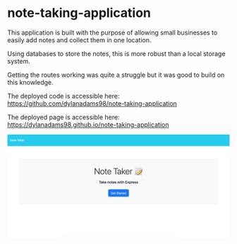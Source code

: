# note-taking-application

This application is built with the purpose of allowing small businesses to easily add notes and collect them in one location.

Using databases to store the notes, this is more robust than a local storage system.

Getting the routes working was quite a struggle but it was good to build on this knowledge.

The deployed code is accessible here: https://github.com/dylanadams98/note-taking-application

The deployed page is accessible here: https://dylanadams98.github.io/note-taking-application

![Screenshot](assets/screenshot.png)